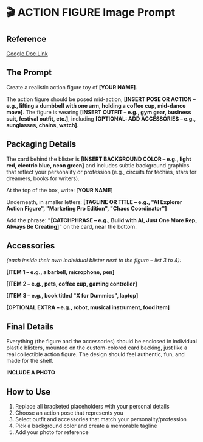 # 🎬 ACTION FIGURE Image Prompt

## Reference
[Google Doc Link](https://docs.google.com/document/d/1pEfO6ceT-jzmHv4SbgOLHbuGIcfCH2EWWpmOFrHFdds/edit?tab=t.0)

## The Prompt

Create a realistic action figure toy of **[YOUR NAME]**.

The action figure should be posed mid-action, **[INSERT POSE OR ACTION – e.g., lifting a dumbbell with one arm, holding a coffee cup, mid-dance move]**. The figure is wearing **[INSERT OUTFIT – e.g., gym gear, business suit, festival outfit, etc.]**, including **[OPTIONAL: ADD ACCESSORIES – e.g., sunglasses, chains, watch]**.

## Packaging Details

The card behind the blister is **[INSERT BACKGROUND COLOR – e.g., light red, electric blue, neon green]** and includes subtle background graphics that reflect your personality or profession (e.g., circuits for techies, stars for dreamers, books for writers).

At the top of the box, write: **[YOUR NAME]**

Underneath, in smaller letters: **[TAGLINE OR TITLE – e.g., "AI Explorer Action Figure", "Marketing Pro Edition", "Chaos Coordinator"]**

Add the phrase: **"[CATCHPHRASE – e.g., Build with AI, Just One More Rep, Always Be Creating]"** on the card, near the bottom.

## Accessories
*(each inside their own individual blister next to the figure – list 3 to 4):*

**[ITEM 1 – e.g., a barbell, microphone, pen]**

**[ITEM 2 – e.g., pets, coffee cup, gaming controller]**

**[ITEM 3 – e.g., book titled "X for Dummies", laptop]**

**[OPTIONAL EXTRA – e.g., robot, musical instrument, food item]**

## Final Details

Everything (the figure and the accessories) should be enclosed in individual plastic blisters, mounted on the custom-colored card backing, just like a real collectible action figure. The design should feel authentic, fun, and made for the shelf.

**INCLUDE A PHOTO**

## How to Use

1. Replace all bracketed placeholders with your personal details
2. Choose an action pose that represents you
3. Select outfit and accessories that match your personality/profession
4. Pick a background color and create a memorable tagline
5. Add your photo for reference